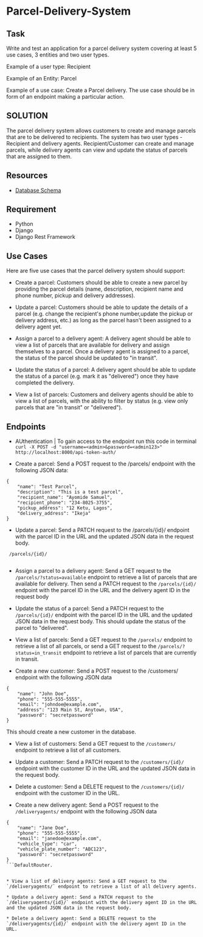 # Parcel-Delivery-System


## Task
Write and test an application <RESTful APIs> for a parcel delivery system covering at least 5 use cases, 3 entities and two user types.

Example of a user type: Recipient

Example of an Entity: Parcel

Example of a use case: Create a Parcel delivery. The use case should be in form of an endpoint making a particular action.


## SOLUTION
The parcel delivery system allows customers to create and manage parcels that are to be delivered to recipients. The system has two user types - Recipient and delivery agents. Recipient/Customer can create and manage parcels, while delivery agents can view and update the status of parcels that are assigned to them.

Resources
--------
* [Database Schema](https://drive.google.com/file/d/1pNdiAggyn44Qpky3HQWtsTqsyfKdUixg/view?usp=share_link)

Requirement
-----------
* Python
* Django
* Django Rest Framework



Use Cases
--------
Here are five use cases that the parcel delivery system should support:
* Create a parcel: Customers should be able to create a new parcel by providing the parcel details (name, description, recipient name and phone number, pickup and delivery addresses).
* Update a parcel: Customers should be able to update the details of a parcel (e.g. change the recipient's phone number,update the pickup or delivery address, etc.) as long as the parcel hasn't been assigned to a delivery agent yet.
* Assign a parcel to a delivery agent: A delivery agent should be able to view a list of parcels that are available for delivery and assign themselves to a parcel. Once a delivery agent is assigned to a parcel, the status of the parcel should be updated to "in transit".
* Update the status of a parcel: A delivery agent should be able to update the status of a parcel (e.g. mark it as "delivered") once they have completed the delivery.

* View a list of parcels: Customers and delivery agents should be able to view a list of parcels, with the ability to filter by status (e.g. view only parcels that are "in transit" or "delivered").

## Endpoints

* AUthentication | To gain access to the endpoint run this code in terminal
``` curl -X POST -d "username=<admin>&password=<admin123>" http://localhost:8000/api-token-auth/```


* Create a parcel: Send a POST request to the /parcels/ endpoint with the following JSON data:

```
{
    "name": "Test Parcel",
    "description": "This is a test parcel",
    "recipient_name": "Ayomide Samuel",
    "recipient_phone": "234-8025-3755",
    "pickup_address": "12 Ketu, Lagos",
    "delivery_address": "Ikeja"
}

```

* Update a parcel: Send a PATCH request to the /parcels/{id}/ endpoint with the parcel ID in the URL and the updated JSON data in the request body.

```
 /parcels/{id}/
 
 ```

* Assign a parcel to a delivery agent: Send a GET request to the ```/parcels/?status=available``` endpoint to retrieve a list of parcels that are available for delivery. Then send a PATCH request to the ```/parcels/{id}/``` endpoint with the parcel ID in the URL and the delivery agent ID in the request body

* Update the status of a parcel: Send a PATCH request to the ```/parcels/{id}/``` endpoint with the parcel ID in the URL and the updated JSON data in the request body.
This should update the status of the parcel to "delivered".



* View a list of parcels: Send a GET request to the `/parcels/` endpoint to retrieve a list of all parcels, or send a GET request to the `/parcels/?status=in_transit` endpoint to retrieve a list of parcels that are currently in transit.

* Create a new customer: Send a POST request to the /customers/ endpoint with the following JSON data

``` 
{
    "name": "John Doe",
    "phone": "555-555-5555",
    "email": "johndoe@example.com",
    "address": "123 Main St, Anytown, USA",
    "password": "secretpassword"
}
```
This should create a new customer in the database.

* View a list of customers: Send a GET request to the `/customers/` endpoint to retrieve a list of all customers.

* Update a customer: Send a PATCH request to the `/customers/{id}/` endpoint with the customer ID in the URL and the updated JSON data in the request body.

* Delete a customer: Send a DELETE request to the `/customers/{id}/` endpoint with the customer ID in the URL.

* Create a new delivery agent: Send a POST request to the `/deliveryagents/` endpoint with the following JSON data
```
{
    "name": "Jane Doe",
    "phone": "555-555-5555",
    "email": "janedoe@example.com",
    "vehicle_type": "car",
    "vehicle_plate_number": "ABC123",
    "password": "secretpassword"
}
```DefaultRouter.


* View a list of delivery agents: Send a GET request to the `/deliveryagents/` endpoint to retrieve a list of all delivery agents.

* Update a delivery agent: Send a PATCH request to the `/deliveryagents/{id}/` endpoint with the delivery agent ID in the URL and the updated JSON data in the request body.

* Delete a delivery agent: Send a DELETE request to the `/deliveryagents/{id}/` endpoint with the delivery agent ID in the URL.
